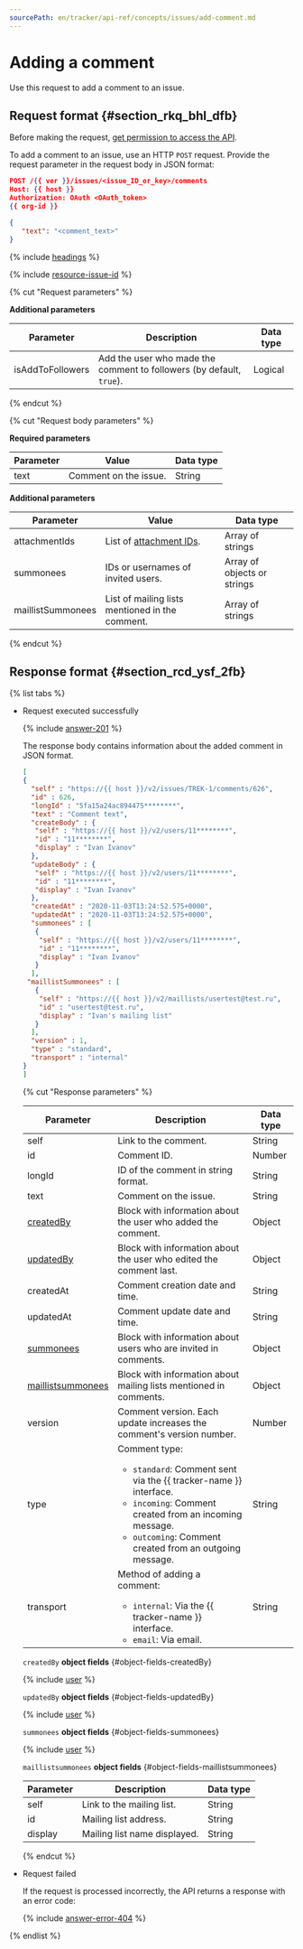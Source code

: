 ```yaml
---
sourcePath: en/tracker/api-ref/concepts/issues/add-comment.md
---
```

# Adding a comment

Use this request to add a comment to an issue.

## Request format {#section_rkq_bhl_dfb}

Before making the request, [get permission to access the API](../access.md).

To add a comment to an issue, use an HTTP `POST` request. Provide the request parameter in the request body in JSON format:

```json
POST /{{ ver }}/issues/<issue_ID_or_key>/comments
Host: {{ host }}
Authorization: OAuth <OAuth_token>
{{ org-id }}

{
   "text": "<comment_text>"
}
```

{% include [headings](../../../_includes/tracker/api/headings.md) %}

{% include [resource-issue-id](../../../_includes/tracker/api/resource-issue-id.md) %}

{% cut "Request parameters" %}

**Additional parameters**

| Parameter | Description | Data type |
----- | ----- | -----
| isAddToFollowers | Add the user who made the comment to followers (by default, `true`). | Logical |

{% endcut %}

{% cut "Request body parameters" %}

**Required parameters**

| Parameter | Value | Data type |
----- | ----- | -----
| text | Comment on the issue. | String |

**Additional parameters**

| Parameter | Value | Data type |
----- | ----- | -----
| attachmentIds | List of [attachment IDs](temp-attachment.md). | Array of strings |
| summonees | IDs or usernames of invited users. | Array of objects or strings |
| maillistSummonees | List of mailing lists mentioned in the comment. | Array of strings |

{% endcut %}

## Response format {#section_rcd_ysf_2fb}

{% list tabs %}

- Request executed successfully

   {% include [answer-201](../../../_includes/tracker/api/answer-201.md) %}

   The response body contains information about the added comment in JSON format.

   ```json
   [
   {
     "self" : "https://{{ host }}/v2/issues/TREK-1/comments/626",
     "id" : 626,  
     "longId" : "5fa15a24ac894475********",  
     "text" : "Comment text",
     "createBody" : {
      "self" : "https://{{ host }}/v2/users/11********",
      "id" : "11********",
      "display" : "Ivan Ivanov"
     },
     "updateBody" : {
      "self" : "https://{{ host }}/v2/users/11********",
      "id" : "11********",
      "display" : "Ivan Ivanov"
     },
     "createdAt" : "2020-11-03T13:24:52.575+0000",  
     "updatedAt" : "2020-11-03T13:24:52.575+0000",  
     "summonees" : [
      {
       "self" : "https://{{ host }}/v2/users/11********",
       "id" : "11********",
       "display" : "Ivan Ivanov"
      }
     ],
    "maillistSummonees" : [
      {
       "self" : "https://{{ host }}/v2/maillists/usertest@test.ru",
       "id" : "usertest@test.ru",
       "display" : "Ivan's mailing list"
      }
     ],
     "version" : 1,  
     "type" : "standard",  
     "transport" : "internal"
   }
   ]
   ```

   {% cut "Response parameters" %}

   | Parameter | Description | Data type |
   ----- | ----- | -----
   | self | Link to the comment. | String |
   | id | Comment ID. | Number |
   | longId | ID of the comment in string format. | String |
   | text | Comment on the issue. | String |
   | [createdBy](#object-fields-createdBy) | Block with information about the user who added the comment. | Object |
   | [updatedBy](#object-fields-updatedBy) | Block with information about the user who edited the comment last. | Object |
   | createdAt | Comment creation date and time. | String |
   | updatedAt | Comment update date and time. | String |
   | [summonees](#object-fields-summonees) | Block with information about users who are invited in comments. | Object |
   | [maillistsummonees](#object-fields-maillistsummonees) | Block with information about mailing lists mentioned in comments. | Object |
   | version | Comment version. Each update increases the comment's version number. | Number |
   | type | Comment type:<ul><li>`standard`: Comment sent via the {{ tracker-name }} interface.</li><li>`incoming`: Comment created from an incoming message.</li><li>`outcoming`: Comment created from an outgoing message.</li></ul> | String |
   | transport | Method of adding a comment:<ul><li>`internal`: Via the {{ tracker-name }} interface.</li><li>`email`: Via email.</li></ul> | String |

   `createdBy` **object fields** {#object-fields-createdBy}

   {% include [user](../../../_includes/tracker/api/user.md) %}

   `updatedBy` **object fields** {#object-fields-updatedBy}

   {% include [user](../../../_includes/tracker/api/user.md) %}

   `summonees` **object fields** {#object-fields-summonees}

   {% include [user](../../../_includes/tracker/api/user.md) %}

   `maillistsummonees` **object fields** {#object-fields-maillistsummonees}

   | Parameter | Description | Data type |
   ----- | ----- | -----
   | self | Link to the mailing list. | String |
   | id | Mailing list address. | String |
   | display | Mailing list name displayed. | String |

   {% endcut %}

- Request failed

   If the request is processed incorrectly, the API returns a response with an error code:

   {% include [answer-error-404](../../../_includes/tracker/api/answer-error-404.md) %}

{% endlist %}

